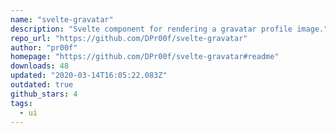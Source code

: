 ```yaml
---
name: "svelte-gravatar"
description: "Svelte component for rendering a gravatar profile image."
repo_url: "https://github.com/DPr00f/svelte-gravatar"
author: "pr00f"
homepage: "https://github.com/DPr00f/svelte-gravatar#readme"
downloads: 48
updated: "2020-03-14T16:05:22.083Z"
outdated: true
github_stars: 4
tags: 
  - ui
---
```

